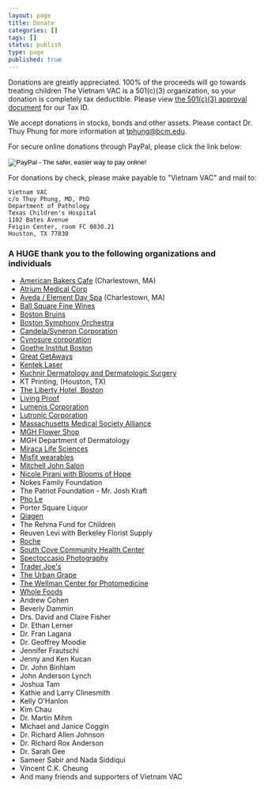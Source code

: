 ```yaml
---
layout: page
title: Donate
categories: []
tags: []
status: publish
type: page
published: true
---
```

Donations are greatly appreciated. 100% of the proceeds will go towards treating children
The Vietnam VAC is a 501\(c\)(3) organization, so your donation is completely tax deductible. Please view [the 501\(c\)(3) approval document](http://vietnamvac.isamonkey.org/documents/VietnamVAC-501c3-Approval.pdf) for our Tax ID.

We accept donations in stocks, bonds and other assets.  Please contact Dr. Thuy Phung for more information at tphung@bcm.edu.

For secure online donations through PayPal, please click the link below:

<form action="https://www.paypal.com/cgi-bin/webscr" method="post" target="_top">
<input type="hidden" name="cmd" value="_s-xclick">
<input type="hidden" name="hosted_button_id" value="RLHKLKUYM8W7C">
<input type="image" src="https://www.paypalobjects.com/en_US/i/btn/btn_donateCC_LG.gif" border="0" name="submit" alt="PayPal - The safer, easier way to pay online!">
<img alt="" border="0" src="https://www.paypalobjects.com/en_US/i/scr/pixel.gif" width="1" height="1">
</form>  
For donations by check, please make payable to "Vietnam VAC" and mail to:

    Vietnam VAC
    c/o Thuy Phung, MD, PhD
    Department of Pathology
    Texas Children's Hospital
    1102 Bates Avenue
    Feigin Center, room FC 0830.21
    Houston, TX 77030

### A HUGE thank you to the following organizations and individuals

* [American Bakers Cafe](http://www.americanbakerscafe.com/) (Charlestown, MA)
* [Atrium Medical Corp](http://www.atriummed.com/)
* [Aveda / Element Day Spa](http://www.elementsalonspa.com/) (Charlestown, MA)
* [Ball Square Fine Wines](http://www.ballsquarefinewines.com/)
* [Boston Bruins](http://bruins.nhl.com/)
* [Boston Symphony Orchestra](http://bso.org)
* [Candela/Syneron Corporation](http://www.candelalaser.com/)
* [Cynosure corporation](http://www.cynosure.com)
* [Goethe Institut Boston](http://www.goethe.de/ins/us/bos/enindex.htm?wt_sc=boston)
* [Great GetAways](http://www.ggatravel.com/)
* [Kentek Laser](http://www.kenteklaserstore.com/)
* [Kuchnir Dermatology and Dermatologic Surgery](www.kuchnirdermatology.com)
* KT Printing, (Houston, TX)
* [The Liberty Hotel, Boston](http://www.libertyhotel.com/)
* [Living Proof](www.livingproof.com)
* [Lumenis Corporation](http://www.lumenis.com/)
* [Lutronic Corporation](www.lutronic.com)
* [Massachusetts Medical Society Alliance](http://www.massmed.org)
* [MGH Flower Shop](http://www.mghgeneralstore.com/)
* MGH Department of Dermatology
* [Miraca Life Sciences](www.miracalifesciences.com)
* [Misfit wearables](www.misfitwearables.com)
* [Mitchell John Salon](http://www.mjsalon.com/)
* [Nicole Pirani with Blooms of Hope](http://bloomsofhopefloral.com/)
* Nokes Family Foundation
* The Patriot Foundation - Mr. Josh Kraft
* [Pho Le](http://lescambridge.com)
* Porter Square Liquor
* [Qiagen](http://www.qiagen.com/)
* The Rehma Fund for Children
* Reuven Levi with Berkeley Florist Supply
* [Roche](http://www.roche.com/index.htm)
* [South Cove Community Health Center](http://www.scchc.org)
* [Spectoccasio Photography](http://www.spectoccasio.com/)
* [Trader Joe's](http://www.traderjoes.com/)
* [The Urban Grape](http://theurbangrape.com/)
* [The Wellman Center for Photomedicine](http://www2.massgeneral.org/wellman/)
* [Whole Foods](http://www.wholefoodsmarket.com/)
* Andrew Cohen
* Beverly Dammin
* Drs. David and Claire Fisher
* Dr. Ethan Lerner
* Dr. Fran Lagana
* Dr. Geoffrey Moodie
* Jennifer Frautschi
* Jenny and Ken Kucan
* Dr. John Binhlam
* John Anderson Lynch
* Joshua Tam
* Kathie and Larry Clinesmith
* Kelly O'Hanlon
* Kim Chau
* Dr. Martin Mihm
* Michael and Janice Coggin
* Dr. Richard Allen Johnson
* Dr. Richard Rox Anderson
* Dr. Sarah Gee
* Sameer Sabir and Nada Siddiqui
* Vincent C.K. Cheung
* And many friends and supporters of Vietnam VAC

